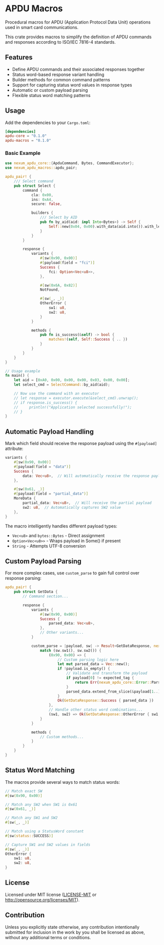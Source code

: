 # APDU Macros

Procedural macros for APDU (Application Protocol Data Unit) operations used in smart card communications.

This crate provides macros to simplify the definition of APDU commands and responses according to ISO/IEC 7816-4 standards.

## Features

- Define APDU commands and their associated responses together
- Status word-based response variant handling
- Builder methods for common command patterns
- Support for capturing status word values in response types
- Automatic or custom payload parsing
- Flexible status word matching patterns

## Usage

Add the dependencies to your `Cargo.toml`:

```toml
[dependencies]
apdu-core = "0.1.0"
apdu-macros = "0.1.0"
```

### Basic Example

```rust
use nexum_apdu_core::{ApduCommand, Bytes, CommandExecutor};
use nexum_apdu_macros::apdu_pair;

apdu_pair! {
    /// Select command
    pub struct Select {
        command {
            cla: 0x00,
            ins: 0xA4,
            secure: false,

            builders {
                /// Select by AID
                pub fn by_aid(aid: impl Into<Bytes>) -> Self {
                    Self::new(0x04, 0x00).with_data(aid.into()).with_le(0)
                }
            }
        }

        response {
            variants {
                #[sw(0x90, 0x00)]
                #[payload(field = "fci")]
                Success {
                    fci: Option<Vec<u8>>,
                },

                #[sw(0x6A, 0x82)]
                NotFound,

                #[sw(_, _)]
                OtherError {
                    sw1: u8,
                    sw2: u8,
                }
            }

            methods {
                pub fn is_success(&self) -> bool {
                    matches!(self, Self::Success { .. })
                }
            }
        }
    }
}

// Usage example
fn main() {
    let aid = [0xA0, 0x00, 0x00, 0x00, 0x03, 0x00, 0x00];
    let select_cmd = SelectCommand::by_aid(aid);

    // Now use the command with an executor
    // let response = executor.execute(&select_cmd).unwrap();
    // if response.is_success() {
    //     println!("Application selected successfully!");
    // }
}
```

## Automatic Payload Handling

Mark which field should receive the response payload using the `#[payload]` attribute:

```rust
variants {
    #[sw(0x90, 0x00)]
    #[payload(field = "data")]
    Success {
        data: Vec<u8>,  // Will automatically receive the response payload
    },

    #[sw(0x61, _)]
    #[payload(field = "partial_data")]
    MoreData {
        partial_data: Vec<u8>,  // Will receive the partial payload
        sw2: u8,  // Automatically captures SW2 value
    },
}
```

The macro intelligently handles different payload types:
- `Vec<u8>` and `bytes::Bytes` - Direct assignment
- `Option<Vec<u8>>` - Wraps payload in Some() if present
- `String` - Attempts UTF-8 conversion

## Custom Payload Parsing

For more complex cases, use `custom_parse` to gain full control over response parsing:

```rust
apdu_pair! {
    pub struct GetData {
        // Command section...

        response {
            variants {
                #[sw(0x90, 0x00)]
                Success {
                    parsed_data: Vec<u8>,
                },
                // Other variants...
            }

            custom_parse = |payload, sw| -> Result<GetDataResponse, nexum_apdu_core::Error> {
                match (sw.sw1(), sw.sw2()) {
                    (0x90, 0x00) => {
                        // Custom parsing logic here
                        let mut parsed_data = Vec::new();
                        if !payload.is_empty() {
                            // Validate and transform the payload
                            if payload[0] != expected_tag {
                                return Err(nexum_apdu_core::Error::Parse("Invalid tag"));
                            }
                            parsed_data.extend_from_slice(&payload[1..]);
                        }
                        Ok(GetDataResponse::Success { parsed_data })
                    },
                    // Handle other status word combinations...
                    (sw1, sw2) => Ok(GetDataResponse::OtherError { sw1, sw2 }),
                }
            }

            methods {
                // Custom methods...
            }
        }
    }
}
```

## Status Word Matching

The macros provide several ways to match status words:

```rust
// Match exact SW
#[sw(0x90, 0x00)]

// Match any SW2 when SW1 is 0x61
#[sw(0x61, _)]

// Match any SW1 and SW2
#[sw(_, _)]

// Match using a StatusWord constant
#[sw(status::SUCCESS)]

// Capture SW1 and SW2 values in fields
#[sw(_, _)]
OtherError {
    sw1: u8,
    sw2: u8,
}
```

## License

Licensed under MIT license ([LICENSE-MIT](LICENSE-MIT) or http://opensource.org/licenses/MIT).

## Contribution

Unless you explicitly state otherwise, any contribution intentionally submitted for inclusion in the work by you shall be licensed as above, without any additional terms or conditions.
